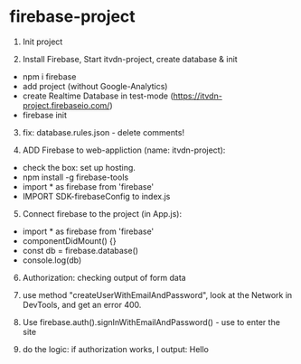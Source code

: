 # firebase-project

1. Init project

2. Install Firebase, Start itvdn-project, create database & init

* npm i firebase
* add project (without Google-Analytics)
* create Realtime Database in test-mode (https://itvdn-project.firebaseio.com/)
* firebase init

3. fix: database.rules.json - delete comments!

4. ADD Firebase to web-appliction (name: itvdn-project):
* check the box: set up hosting.
* npm install -g firebase-tools
* import * as firebase from 'firebase'
* IMPORT SDK-firebaseConfig to index.js

5. Connect firebase to the project (in App.js):
* import * as firebase from 'firebase'
* componentDidMount() {}
* const db = firebase.database()
* console.log(db)

6. Authorization: checking output of form data

7. use method "createUserWithEmailAndPassword", look at the Network in DevTools, and get an error 400.

8. Use firebase.auth().signInWithEmailAndPassword() - use to enter the site

9. do the logic: if authorization works, I output: Hello